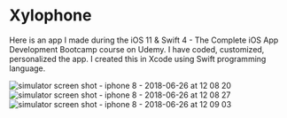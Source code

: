 # Xylophone
Here is an app I made during the iOS 11 &amp; Swift 4 - The Complete iOS App Development Bootcamp course on Udemy. I have coded, customized, personalized the app. I created this in Xcode using Swift programming language. 

![simulator screen shot - iphone 8 - 2018-06-26 at 12 08 20](https://user-images.githubusercontent.com/39674514/41925343-5a0de7ae-793a-11e8-875d-4e19f42c7164.png)
![simulator screen shot - iphone 8 - 2018-06-26 at 12 08 27](https://user-images.githubusercontent.com/39674514/41925344-5a1b4ac0-793a-11e8-9234-74ac5597c8a7.png)
![simulator screen shot - iphone 8 - 2018-06-26 at 12 09 03](https://user-images.githubusercontent.com/39674514/41925345-5a275356-793a-11e8-8b86-d17267b4ad7e.png)
